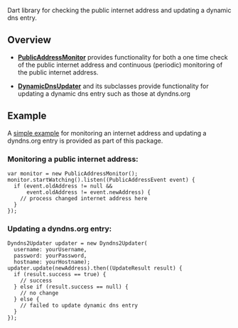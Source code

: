 Dart library for checking the public internet address
and updating a dynamic dns entry.

## Overview

 * __[PublicAddressMonitor](lib/public_address.dart)__ 
   provides functionality for both
   a one time check of the public internet address
   and continuous (periodic) monitoring of the public internet address.

 * __[DynamicDnsUpdater](lib/ddns_updater.dart)__ 
   and its subclasses provide functionality
   for updating a dynamic dns entry such as those at dyndns.org

## Example

A [simple example](example/simple_address_monitor.dart)
for monitoring an internet address and updating a dyndns.org entry
is provided as part of this package.

### Monitoring a public internet address:

```
var monitor = new PublicAddressMonitor();
monitor.startWatching().listen((PublicAddressEvent event) {
  if (event.oldAddress != null &&
      event.oldAddress != event.newAddress) {
    // process changed internet address here
  }
});
```

### Updating a dyndns.org entry:

```
Dyndns2Updater updater = new Dyndns2Updater(
  username: yourUsername,
  password: yourPassword,
  hostname: yourHostname);
updater.update(newAddress).then((UpdateResult result) {
  if (result.success == true) {
    // success
  } else if (result.success == null) {
    // no change
  } else {
    // failed to update dynamic dns entry
  }
});
```
